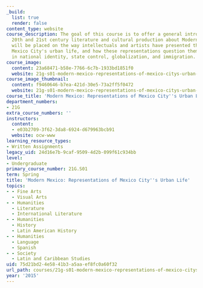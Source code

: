 ```yaml
---
_build:
  list: true
  render: false
content_type: website
course_description: The goal of this course is to offer a general introduction to
  20th and 21st century literature and cultural production about Modern Mexico. Emphasis
  will be placed on the way intellectuals and artists have presented the changes in
  Mexico City's urban life, and how these representations question themes and trends
  in national identity, state control, globalization, and immigration.
course_image:
  content: 23a68471-b58e-7766-6c7b-1933bd1851f0
  website: 21g-s01-modern-mexico-representations-of-mexico-citys-urban-life-spring-2015
course_image_thumbnail:
  content: f9460646-b7ea-421d-30e5-73a2ff5f0472
  website: 21g-s01-modern-mexico-representations-of-mexico-citys-urban-life-spring-2015
course_title: 'Modern Mexico: Representations of Mexico City''s Urban Life'
department_numbers:
- 21G
extra_course_numbers: ''
instructors:
  content:
  - e03b2709-3f62-3da8-6924-d679963bcb91
  website: ocw-www
learning_resource_types:
- Written Assignments
legacy_uid: 24d16e7b-9caf-9509-4d2b-099f61c934bb
level:
- Undergraduate
primary_course_number: 21G.S01
term: Spring
title: 'Modern Mexico: Representations of Mexico City''s Urban Life'
topics:
- - Fine Arts
  - Visual Arts
- - Humanities
  - Literature
  - International Literature
- - Humanities
  - History
  - Latin American History
- - Humanities
  - Language
  - Spanish
- - Society
  - Latin and Caribbean Studies
uid: 75d21bd2-4e58-41b3-a5aa-ef8fc0a60f32
url_path: courses/21g-s01-modern-mexico-representations-of-mexico-citys-urban-life-spring-2015
year: '2015'
---
```

